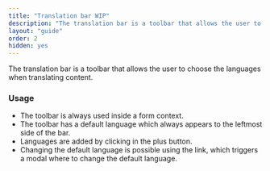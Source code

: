 ```yaml
---
title: "Translation bar WIP"
description: "The translation bar is a toolbar that allows the user to choose the languages when translating content."
layout: "guide"
order: 2
hidden: yes
---
```




<div class="page-description">The translation bar is a toolbar that allows the user to choose the languages when translating content.</div>

### Usage

* The toolbar is always used inside a form context.
* The toolbar has a default language which always appears to the leftmost side of the bar.
* Languages are added by clicking in the plus button.
* Changing the default language is possible using the link, which triggers a modal where to change the default language.

